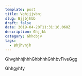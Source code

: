 ```yaml
---
template: post
title: Vghjjjvbnj
slug: Bjjbjhbb
draft: false
date: 2019-04-20T11:31:16.068Z
description: Ghjjbb
category: Ghhcbjv
tags:
  - Bhjhvnjh
---
```



GhvghhhjhhhGhbhhhGhhbvFiveGgg





Ghhgyhfy

